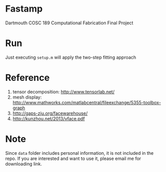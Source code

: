 # Fastamp
Dartmouth COSC 189 Computational Fabrication Final Project

# Run
Just executing `setup.m` will apply the two-step fitting approach

# Reference
1. tensor decomposition: http://www.tensorlab.net/
2. mesh display: http://www.mathworks.com/matlabcentral/fileexchange/5355-toolbox-graph
3. http://gaps-zju.org/facewarehouse/
4. http://kunzhou.net/2013/vface.pdf

# Note
Since `data` folder includes personal information, it is not included in the repo. If you are interested and want to use it, please email me for downloading link.
